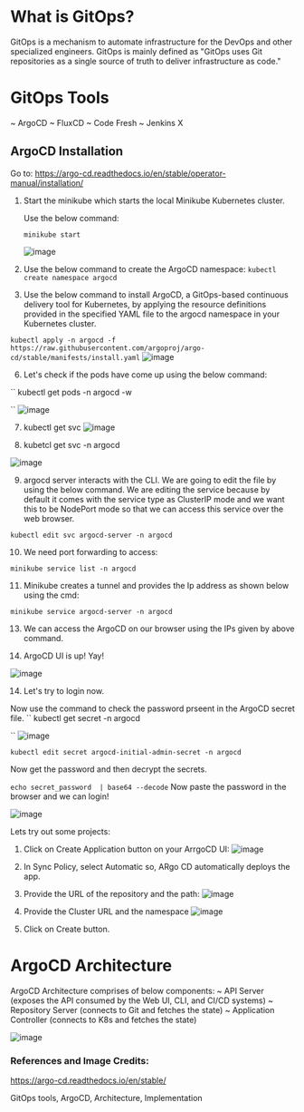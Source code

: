 # What is GitOps?

GitOps is a mechanism to automate infrastructure for the DevOps and other specialized engineers.
GitOps is mainly defined as "GitOps uses Git repositories as a single source of truth to deliver infrastructure as code."

# GitOps Tools
~ ArgoCD
~ FluxCD
~ Code Fresh
~ Jenkins X

## ArgoCD Installation
Go to: https://argo-cd.readthedocs.io/en/stable/operator-manual/installation/

1. Start the minikube which starts the local Minikube Kubernetes cluster.

   Use the below command:
   
   `` minikube start
   ``

   ![image](https://github.com/itsnehagarg/GitOpsInAction/assets/20385826/74b8d43c-05c2-4732-aaea-cf5444b6d9c8)

3. Use the below command to create the ArgoCD namespace:
`` kubectl create namespace argocd
``
5. Use the below command to install ArgoCD, a GitOps-based continuous delivery tool for Kubernetes, by applying the resource definitions provided in the specified YAML file to the argocd namespace in your Kubernetes cluster.
   
`` kubectl apply -n argocd -f https://raw.githubusercontent.com/argoproj/argo-cd/stable/manifests/install.yaml
``
 ![image](https://github.com/itsnehagarg/GitOpsInAction/assets/20385826/72998e21-57e6-4bc6-8526-edbd1254586d)

6. Let's check if the pods have come up using the below command:

`` kubectl get pods -n argocd -w

``
![image](https://github.com/itsnehagarg/GitOpsInAction/assets/20385826/7fc80557-1807-4195-8c3c-4b0ed5134ea0)

7. kubectl get svc
![image](https://github.com/itsnehagarg/GitOpsInAction/assets/20385826/85b0657a-482d-49c3-8923-283303a7e469)

8. kubetcl get svc -n argocd

![image](https://github.com/itsnehagarg/GitOpsInAction/assets/20385826/937cab19-c120-4c61-a259-03491f585fbc)

9. argocd server interacts with the CLI. We are going to edit the file by using the below command. We are editing the service because by default it comes with the service type as ClusterIP mode and we want this to be NodePort mode so that we can access this service over the web browser.

`` kubectl edit svc argocd-server -n argocd
``

10. We need port forwarding to access:

`` minikube service list -n argocd
``



11. Minikube creates a tunnel and provides the Ip address as shown below using the cmd:
    
``
minikube service argocd-server -n argocd
``

13. We can access the ArgoCD on our browser using the IPs given by above command.


14. ArgoCD UI is up! Yay!

![image](https://github.com/itsnehagarg/GitOpsInAction/assets/20385826/b14b77de-d7f6-4e3d-adbb-156bceafa6cf)

14. Let's try to login now.

Now use the command to check the password prseent in the ArgoCD secret file.
`` kubectl get secret -n argocd

``
![image](https://github.com/itsnehagarg/GitOpsInAction/assets/20385826/c0072c05-b329-4ec7-9c37-cc16d6b67220)



`` kubectl edit secret argocd-initial-admin-secret -n argocd
``

Now get the password and then decrypt the secrets.

``
echo secret_password  | base64 --decode
``
Now paste the password in the browser and we can login!

![image](https://github.com/itsnehagarg/GitOpsInAction/assets/20385826/cafdf71e-b8fd-4ecf-a3e5-b2029f56ea22)

Lets try out some projects:

1. Click on Create Application button on your ArrgoCD UI:
![image](https://github.com/itsnehagarg/GitOpsInAction/assets/20385826/a282a0ff-a370-4cff-8343-be178065b8a7)

2. In Sync Policy, select Automatic so, ARgo CD automatically deploys the app.

3. Provide the URL of the repository and the path:
![image](https://github.com/itsnehagarg/GitOpsInAction/assets/20385826/a0a67944-2906-45fb-86d2-307fbfc4ae90)

4. Provide the Cluster URL and the namespace
![image](https://github.com/itsnehagarg/GitOpsInAction/assets/20385826/2af2797b-b069-4a4b-8344-5a1c21feea80)

5. Click on Create button.

   
# ArgoCD Architecture

ArgoCD Architecture comprises of below components:
~ API Server (exposes the API consumed by the Web UI, CLI, and CI/CD systems)
~ Repository Server (connects to Git and fetches the state)
~ Application Controller (connects to K8s and fetches the state)

![image](https://github.com/itsnehagarg/GitOpsInAction/assets/20385826/62baca87-9bcb-4a35-a3db-fb0f2562bb4a)




### References and Image Credits:
https://argo-cd.readthedocs.io/en/stable/















GitOps tools, ArgoCD, Architecture, Implementation
